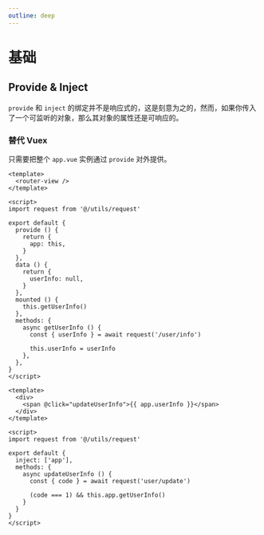 ```yaml
---
outline: deep
---
```


# 基础

## Provide & Inject

`provide` 和 `inject` 的绑定并不是响应式的，这是刻意为之的，然而，如果你传入了一个可监听的对象，那么其对象的属性还是可响应的。

### 替代 Vuex

只需要把整个 `app.vue` 实例通过 `provide` 对外提供。

```vue
<template>
  <router-view />
</template>

<script>
import request from '@/utils/request'

export default {
  provide () {
    return {
      app: this,
    }
  },
  data () {
    return {
      userInfo: null,
    }
  },
  mounted () {
    this.getUserInfo()
  },
  methods: {
    async getUserInfo () {
      const { userInfo } = await request('/user/info')

      this.userInfo = userInfo
    },
  },
}
</script>
```

```vue
<template>
  <div>
    <span @click="updateUserInfo">{{ app.userInfo }}</span>
  </div>
</template>

<script>
import request from '@/utils/request'

export default {
  inject: ['app'],
  methods: {
    async updateUserInfo () {
      const { code } = await request('user/update')

      (code === 1) && this.app.getUserInfo()
    }
  }
}
</script>
```
